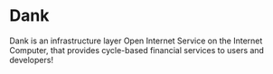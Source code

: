# Dank

Dank is an infrastructure layer Open Internet Service on the Internet Computer, that provides cycle-based financial services to users and developers!
